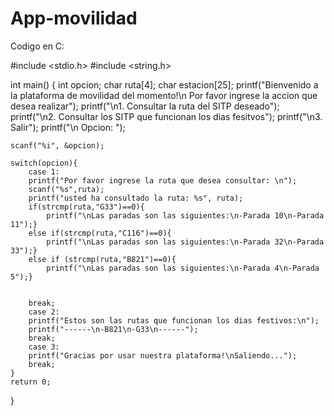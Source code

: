 # App-movilidad

Codigo en C:


#include <stdio.h>
#include <string.h>

int main()
{
    int opcion;
    char ruta[4];
    char estacion[25];
    printf("Bienvenido a la plataforma de movilidad del momento!\n Por favor ingrese la accion que desea realizar");
    printf("\n1. Consultar la ruta del SITP deseado");
    printf("\n2. Consultar los SITP que funcionan los dias fesitvos");
    printf("\n3. Salir");
    printf("\n Opcion: ");
    
    scanf("%i", &opcion);
    
    switch(opcion){
        case 1:
        printf("Por favor ingrese la ruta que desea consultar: \n");
        scanf("%s",ruta);
        printf("usted ha consultado la ruta: %s", ruta);
        if(strcmp(ruta,"G33")==0){
            printf("\nLas paradas son las siguientes:\n-Parada 10\n-Parada 11");}
        else if(strcmp(ruta,"C116")==0){
            printf("\nLas paradas son las siguientes:\n-Parada 32\n-Parada 33");}
        else if (strcmp(ruta,"B821")==0){
            printf("\nLas paradas son las siguientes:\n-Parada 4\n-Parada 5");}        
        

        break;
        case 2:
        printf("Estos son las rutas que funcionan los dias festivos:\n");
        printf("------\n-B821\n-G33\n------");
        break;
        case 3:
        printf("Gracias por usar nuestra plataforma!\nSaliendo...");
        break;
    }
    return 0;
}
